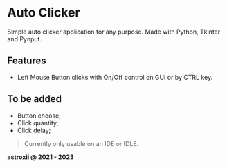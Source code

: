 # Auto Clicker 

Simple auto clicker application for any purpose. Made with Python, Tkinter and Pynput.

## Features

* Left Mouse Button clicks with On/Off control on GUI or by CTRL key.

## To be added

* Button choose;
* Click quantity;
* Click delay;

> Currently only usable on an IDE or IDLE.

**astroxii @ 2021 - 2023**
